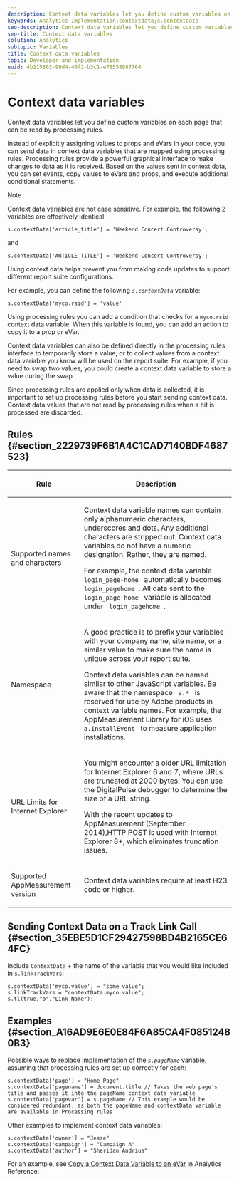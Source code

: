```yaml
---
description: Context data variables let you define custom variables on each page that can be read by processing rules.
keywords: Analytics Implementation;contextdata;s.contextdata
seo-description: Context data variables let you define custom variables on each page that can be read by processing rules.
seo-title: Context data variables
solution: Analytics
subtopic: Variables
title: Context data variables
topic: Developer and implementation
uuid: 4b215803-99d4-46f2-b3c1-e78558987764
---
```


# Context data variables

Context data variables let you define custom variables on each page that can be read by processing rules.

Instead of explicitly assigning values to props and eVars in your code, you can send data in context data variables that are mapped using processing rules. Processing rules provide a powerful graphical interface to make changes to data as it is received. Based on the values sent in context data, you can set events, copy values to eVars and props, and execute additional conditional statements.

>[!NOTE]
>
>Context data variables are not case sensitive. For example, the following 2 variables are effectively identical:
>```
>s.contextData['article_title'] = 'Weekend Concert Controversy'; 
>```
>and
>```
>s.contextData['ARTICLE_TITLE'] = 'Weekend Concert Controversy';
>```

Using context data helps prevent you from making code updates to support different report suite configurations.

For example, you can define the following *`s.contextData`* variable:

```
s.contextData['myco.rsid'] = 'value'
```

Using processing rules you can add a condition that checks for a `myco.rsid` context data variable. When this variable is found, you can add an action to copy it to a prop or eVar.

Context data variables can also be defined directly in the processing rules interface to temporarily store a value, or to collect values from a context data variable you know will be used on the report suite. For example, if you need to swap two values, you could create a context data variable to store a value during the swap.

Since processing rules are applied only when data is collected, it is important to set up processing rules before you start sending context data. Context data values that are not read by processing rules when a hit is processed are discarded.

## Rules {#section_2229739F6B1A4C1CAD7140BDF4687523}

<table id="table_4433A32A952340699B189CAEAF158B06"> 
 <thead> 
  <tr> 
   <th colname="col1" class="entry"> <p>Rule </p> </th> 
   <th colname="col2" class="entry"> <p>Description </p> </th> 
  </tr> 
 </thead>
 <tbody> 
  <tr> 
   <td colname="col1"> <p>Supported names and characters </p> </td> 
   <td colname="col2"> <p>Context data variable names can contain only alphanumeric characters, underscores and dots. Any additional characters are stripped out. Context cata variables do not have a numeric designation. Rather, they are named. </p> <p>For example, the context data variable <code> login_page-home </code> automatically becomes <code> login_pagehome </code>. All data sent to the <code> login_page-home </code> variable is allocated under <code> login_pagehome </code>. </p> </td> 
  </tr> 
  <tr> 
   <td colname="col1"> <p>Namespace </p> </td> 
   <td colname="col2"> <p>A good practice is to prefix your variables with your company name, site name, or a similar value to make sure the name is unique across your report suite. </p> <p>Context data variables can be named similar to other JavaScript variables. Be aware that the namespace <code> a.* </code> is reserved for use by Adobe products in context variable names. For example, the AppMeasurement Library for iOS uses <code> a.InstallEvent </code> to measure application installations. </p> </td> 
  </tr> 
  <tr> 
   <td colname="col1"> <p>URL Limits for Internet Explorer </p> </td> 
   <td colname="col2"> <p>You might encounter a older URL limitation for Internet Explorer 6 and 7, where URLs are truncated at 2000 bytes. You can use the <span class="keyword"> DigitalPulse </span> debugger to determine the size of a URL string. </p> <p>With the recent updates to AppMeasurement (September 2014),HTTP POST is used with Internet Explorer 8+, which eliminates truncation issues. </p> </td> 
  </tr> 
  <tr> 
   <td colname="col1"> <p>Supported AppMeasurement version </p> </td> 
   <td colname="col2"> <p>Context data variables require at least H23 code or higher. </p> </td> 
  </tr> 
 </tbody> 
</table>

## Sending Context Data on a Track Link Call {#section_35EBE5D1CF29427598BD4B2165CE64FC}

Include `ContextData` + the name of the variable that you would like included in `s.linkTrackVars`:

```
s.contextData['myco.value'] = "some value"; 
s.linkTrackVars = "contextData.myco.value"; 
s.tl(true,"o","Link Name"); 

```

## Examples {#section_A16AD9E6E0E84F6A85CA4F08512480B3}

Possible ways to replace implementation of the *`s.pageName`* variable, assuming that processing rules are set up correctly for each:

```
s.contextData['page'] = "Home Page" 
s.contextData['pagename'] = document.title // Takes the web page's title and passes it into the pageName context data variable 
s.contextData['pagevar'] = s.pageName // This example would be considered redundant, as both the pageName and contextData variable are available in Processing rules
```

Other examples to implement context data variables:

```
s.contextData['owner'] = "Jesse" 
s.contextData['campaign'] = "Campaign A" 
s.contextData['author'] = "Sheridan Andrius"
```

For an example, see [Copy a Context Data Variable to an eVar](https://marketing.adobe.com/resources/help/en_US/reference/processing_rules_copy_context_data.html) in Analytics Reference. 
